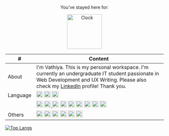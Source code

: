 <p align="center"> You've stayed here for: </p>
<p align="center">
<a href=" "><img src="https://github.com/tomchen/animated-svg-clock/raw/master/clock.svg" alt="Clock" width="110px" height="110px"></a>
</p>

| #  | Content |
| ------------- | ------------- |
| About | I'm Vathiya. This is my personal workspace. I'm currently an undergraduate IT student passionate in Web Development and UX Writing. Please also check my [LinkedIn](https://www.linkedin.com/in/vathiyarezky/) profile! Thank you. |
| Language  | <a href="https://isocpp.org/" title="C++"><img src="https://github.com/get-icon/geticon/raw/master/icons/c-plusplus.svg" alt="C++" width="21px" height="21px"></a> <a href="https://www.w3.org/TR/html5/" title="HTML5"><img src="https://github.com/get-icon/geticon/raw/master/icons/html-5.svg" alt="HTML5" width="21px" height="21px"></a> <a href="https://developer.mozilla.org/en-US/docs/Web/JavaScript" title="JavaScript"><img src="https://github.com/get-icon/geticon/raw/master/icons/javascript.svg" alt="JavaScript" width="21px" height="21px"></a> |
|  | <a href="https://www.w3.org/TR/CSS/" title="CSS3"><img src="https://github.com/get-icon/geticon/raw/master/icons/css-3.svg" alt="CSS3" width="21px" height="21px"></a> <a href="https://getbootstrap.com/" title="Bootstrap"><img src="https://github.com/get-icon/geticon/raw/master/icons/bootstrap.svg" alt="Bootstrap" width="21px" height="21px"> <a href="https://nodejs.org/" title="Node.js"><img src="https://github.com/get-icon/geticon/raw/master/icons/nodejs-icon.svg" alt="Node.js" width="21px" height="21px"></a> <a href="https://expressjs.com/" title="Express"><img src="https://raw.githubusercontent.com/tomchen/stack-icons/master/logos/express.svg" alt="Express" width="21px" height="21px"></a> <a href="https://www.npmjs.com/" title="npm"><img src="https://github.com/get-icon/geticon/raw/master/icons/npm.svg" alt="npm" width="21px" height="21px"></a> <a href="https://dev.mysql.com/" title="MySQL"><img src="https://github.com/get-icon/geticon/raw/master/icons/mysql.svg" alt="MySQL" width="21px" height="21px"></a> <a href="https://www.postgresql.org/" title="PostgreSQL"><img src="https://github.com/get-icon/geticon/raw/master/icons/postgresql.svg" alt="PostgreSQL" width="21px" height="21px"></a>  <a href="https://sequelize.org/master/" title="Sequelize"><img src="https://github.com/tomchen/stack-icons/raw/master/logos/sequelize.svg" alt="Sequelize" width="21px" height="21px" style="max-width: 100%;"></a> <a href="https://jwt.io/" title="JWT"><img src="https://camo.githubusercontent.com/8c3663d10582bf346a1ccfd7809f98113b92e5f13f2e6ba7438656496cc57d28/68747470733a2f2f6a77742e696f2f696d672f7069635f6c6f676f2e737667" alt="JWT" width="21px" height="21px" data-canonical-src="https://jwt.io/img/pic_logo.svg"></a> |
| Others | <a href="https://code.visualstudio.com/" title="Visual Studio Code"><img src="https://github.com/get-icon/geticon/raw/master/icons/visual-studio-code.svg" alt="Visual Studio Code" width="21px" height="21px"></a> <a href="https://wordpress.org/" title="WordPress"><img src="https://github.com/get-icon/geticon/raw/master/icons/wordpress-icon.svg" alt="WordPress" width="21px" height="21px"></a> <a href="https://www.jetbrains.com/idea/" title="IntelliJ IDEA"><img src="https://github.com/tomchen/stack-icons/raw/master/logos/intellij-idea.svg" alt="IntelliJ IDEA" width="21px" height="21px"></a> <a href="https://www.figma.com/" title="Figma"><img src="https://raw.githubusercontent.com/tomchen/stack-icons/master/logos/figma.svg" alt="Figma" width="21px" height="21px"></a> <a href="https://git-scm.com/" title="Git" rel="nofollow"><img src="https://github.com/tomchen/stack-icons/raw/master/logos/git-icon.svg" alt="Git" width="21px" height="21px"></a> <a href="https://www.postman.com/" title="Postman"><img src="https://github.com/tomchen/stack-icons/raw/master/logos/postman.svg" alt="Postman" width="21px" height="21px"></a> |

[![Top Langs](https://github-readme-stats.vercel.app/api/top-langs/?username=vathxra&layout=compact)](https://github.com/vathxra/github-readme-stats)
